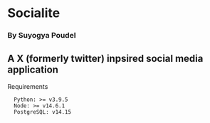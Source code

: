 # Socialite
### By Suyogya Poudel
A X (formerly twitter) inpsired social media application
---
Requirements
```
  Python: >= v3.9.5
  Node: >= v14.6.1
  PostgreSQL: v14.15
```
